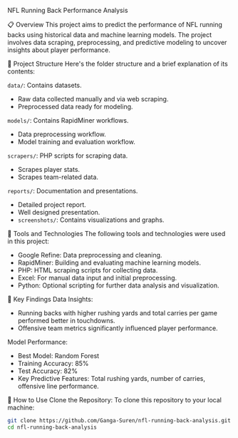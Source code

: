 NFL Running Back Performance Analysis

📋 Overview
This project aims to predict the performance of NFL running backs using historical data and machine learning models. The project involves data scraping, preprocessing, and predictive modeling to uncover insights about player performance.

📂 Project Structure
Here's the folder structure and a brief explanation of its contents:

`data/`: Contains datasets.
  - Raw data collected manually and via web scraping.
  - Preprocessed data ready for modeling.

`models/`: Contains RapidMiner workflows.
  - Data preprocessing workflow.
  - Model training and evaluation workflow.

`scrapers/`: PHP scripts for scraping data.
  - Scrapes player stats.
  - Scrapes team-related data.

`reports/`: Documentation and presentations.
  - Detailed project report.
  - Well designed presentation.
  - `screenshots/`: Contains visualizations and graphs.


🔧 Tools and Technologies
The following tools and technologies were used in this project:
- Google Refine: Data preprocessing and cleaning.
- RapidMiner: Building and evaluating machine learning models.
- PHP: HTML scraping scripts for collecting data.
- Excel: For manual data input and initial preprocessing.
- Python: Optional scripting for further data analysis and visualization.

🚀 Key Findings
Data Insights:
- Running backs with higher rushing yards and total carries per game performed better in touchdowns.
- Offensive team metrics significantly influenced player performance.

Model Performance:
- Best Model: Random Forest
- Training Accuracy: 85%
- Test Accuracy: 82%
- Key Predictive Features: Total rushing yards, number of carries, offensive line performance.

💾 How to Use
Clone the Repository:
To clone this repository to your local machine:
```bash
git clone https://github.com/Ganga-Suren/nfl-running-back-analysis.git
cd nfl-running-back-analysis

